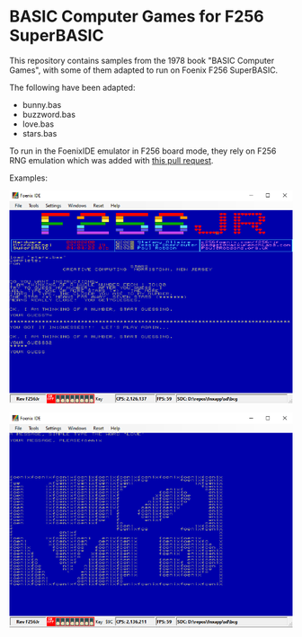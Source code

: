 # BASIC Computer Games for F256 SuperBASIC
This repository contains samples from the 1978 book "BASIC Computer Games", with some of them adapted to run on Foenix F256 SuperBASIC.

The following have been adapted:
* bunny.bas
* buzzword.bas
* love.bas
* stars.bas

To run in the FoenixIDE emulator in F256 board mode, they rely on F256 RNG emulation which was added with [this pull request](https://github.com/Trinity-11/FoenixIDE/pull/40).

Examples:

![alt text](https://raw.githubusercontent.com/clandrew/bcgsb/main/Images/stars.bas.PNG?raw=true)

![alt text](https://raw.githubusercontent.com/clandrew/bcgsb/main/Images/love.bas.PNG?raw=true)
